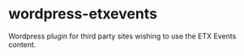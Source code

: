 # wordpress-etxevents
Wordpress plugin for third party sites wishing to use the ETX Events content.
